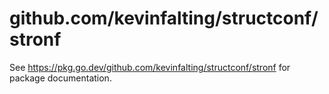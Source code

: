 # github.com/kevinfalting/structconf/stronf

See https://pkg.go.dev/github.com/kevinfalting/structconf/stronf for package documentation.
